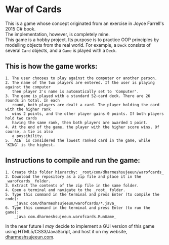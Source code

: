 # War of Cards   

This is a game whose concept originated from an exercise in Joyce Farrell's 2015 C# book.   
The implementation, however, is completely mine.   
This game is a hobby project. Its purpose is to practice OOP principles by modelling objects
from the real world. For example, a `Deck` consists of several `Card` objects, and a
`Game` is played with a `Deck`.

## This is how the game works:   
    1. The user chooses to play against the computer or another person.
    2. The name of the two players are entered. If the user is playing against the computer
       then player 2's name is automatically set to 'Computer'.
    3. The game is played with a standard 52-card deck. There are 26 rounds in total. In each
       round, both players are dealt a card. The player holding the card with the higher rank
       wins 2 points, and the other player gains 0 points. If both players hold two cards
       having the same rank, then both players are awarded 1 point.
    4. At the end of the game, the player with the higher score wins. Of course, a tie is also
       a possibility.   
    5. `ACE` is considered the lowest ranked card in the game, while `KING` is the highest.

## Instructions to compile and run the game:
    1. Create this folder hierarchy: _root/com/dharmeshsujeeun/warofcards_
    2. Download the repository as a zip file and place it in the _warofcards_ folder.
    3. Extract the contents of the zip file in the same folder.
    4. Open a terminal and navigate to the _root_ folder.
    5. Type this command in the terminal and press Enter (to compile the code):
        _javac com/dharmeshsujeeun/warofcards/*.java_
    6. Type this command in the terminal and press Enter (to run the game):
        _java com.dharmeshsujeeun.warofcards.RunGame_

In the near future I _may_ decide to implement a GUI version of this game using HTML5/CSS3/JavaScript, and host it
on my website, [dharmeshsujeeun.com](http://dharmeshsujeeun.com).
